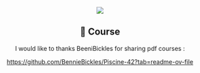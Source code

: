 <div align="center">

![](https://geps.dev/progress/64)

## 📜 Course
I would like to thanks BeeniBickles for sharing pdf courses :

https://github.com/BennieBickles/Piscine-42?tab=readme-ov-file

</div>
